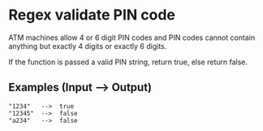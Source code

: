 # Regex validate PIN code

ATM machines allow 4 or 6 digit PIN codes and PIN codes cannot contain anything but exactly 4 digits or exactly 6 digits.

If the function is passed a valid PIN string, return true, else return false.

## Examples (Input --> Output)

```
"1234"   -->  true
"12345"  -->  false
"a234"   -->  false
```
